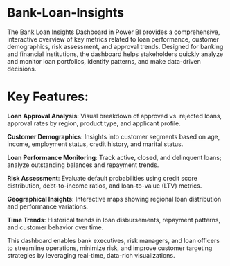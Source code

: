 # Bank-Loan-Insights
The Bank Loan Insights Dashboard in Power BI provides a comprehensive, interactive overview of key metrics related to loan performance, customer demographics, risk assessment, and approval trends. Designed for banking and financial institutions, the dashboard helps stakeholders quickly analyze and monitor loan portfolios, identify patterns, and make data-driven decisions.

# Key Features:

**Loan Approval Analysis**: Visual breakdown of approved vs. rejected loans, approval rates by region, product type, and applicant profile.

**Customer Demographics**: Insights into customer segments based on age, income, employment status, credit history, and marital status.

**Loan Performance Monitoring**: Track active, closed, and delinquent loans; analyze outstanding balances and repayment trends.

**Risk Assessment**: Evaluate default probabilities using credit score distribution, debt-to-income ratios, and loan-to-value (LTV) metrics.

**Geographical Insights**: Interactive maps showing regional loan distribution and performance variations.

**Time Trends**: Historical trends in loan disbursements, repayment patterns, and customer behavior over time.

This dashboard enables bank executives, risk managers, and loan officers to streamline operations, minimize risk, and improve customer targeting strategies by leveraging real-time, data-rich visualizations.
